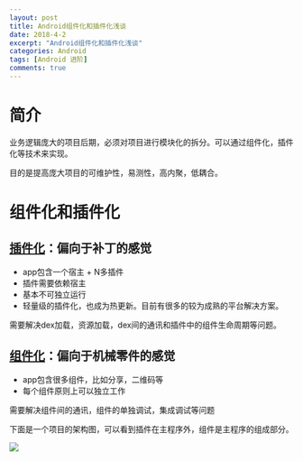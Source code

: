 ```yaml
---
layout: post
title: Android组件化和插件化浅谈
date: 2018-4-2
excerpt: "Android组件化和插件化浅谈"
categories: Android
tags: [Android 进阶]
comments: true
---
```



# 简介

业务逻辑庞大的项目后期，必须对项目进行模块化的拆分。可以通过组件化，插件化等技术来实现。

目的是提高庞大项目的可维护性，易测性，高内聚，低耦合。

# 组件化和插件化

## [插件化](http://vivianking6855.github.io/2018/03/15/Android-Plugin/)：偏向于补丁的感觉

- app包含一个宿主 + N多插件
- 插件需要依赖宿主
- 基本不可独立运行
- 轻量级的插件化，也成为热更新。目前有很多的较为成熟的平台解决方案。

需要解决dex加载，资源加载，dex间的通讯和插件中的组件生命周期等问题。

## [组件化](https://mp.weixin.qq.com/s?__biz=MzIwMzYwMTk1NA==&mid=2247486803&idx=1&sn=884fed93567022e3ac9731df6fc4660a&scene=19#wechat_redirect)：偏向于机械零件的感觉

- app包含很多组件，比如分享，二维码等
- 每个组件原则上可以独立工作

需要解决组件间的通讯，组件的单独调试，集成调试等问题


下面是一个项目的架构图，可以看到插件在主程序外，组件是主程序的组成部分。

![](https://i.imgur.com/UBfM4jM.jpg)